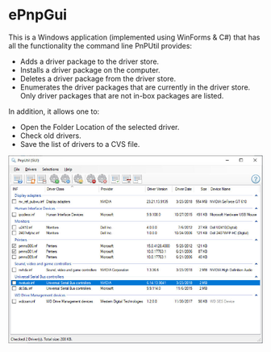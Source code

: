 # ePnpGui

This is a Windows application (implemented using WinForms & C#) that has all the functionality the command line PnPUtil provides:
-	Adds a driver package to the driver store.
-	Installs a driver package on the computer.
-	Deletes a driver package from the driver store.
-	Enumerates the driver packages that are currently in the driver store. Only driver packages that are not in-box packages are listed.

In addition, it allows one to:
-	Open the Folder Location of the selected driver.
-	Check old drivers.
-	Save the list of drivers to a CVS file. 

![alt text](https://github.com/ebuculei/ePnpGui/blob/master/ePnpGui.jpg)
